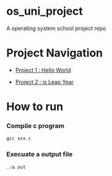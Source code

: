 # os_uni_project
A operating system school project repo

# Project Navigation

* [ Project 1 : Hello World ](/hello_world)

* [ Project 2 : is Leap Year ](/is_leap)


# How to run

### Compile c program 
```c
gcc xxx.c
```

### Execuate a output file
```c
./a.out
```
